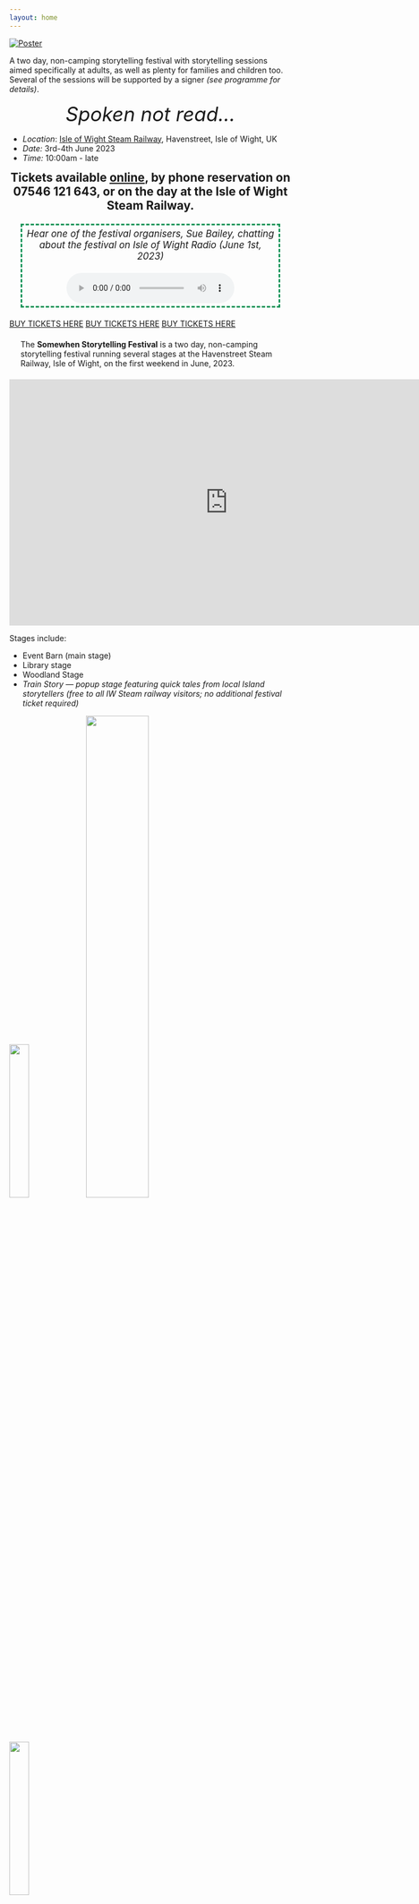 ```yaml
---
layout: home
---
```


<div class="sw-center-div" >
    <a href="https://www.ticketsource.co.uk/somewhen-storytelling-festival">
        <img src="assets/images/Somewhen_poster_2023_FINAL_v2_compressed.png" alt="Poster" />
    </a>
</div>

A two day, non-camping storytelling festival with storytelling sessions aimed specifically at adults, as well as plenty for families and children too. Several of the sessions will be supported by a signer *(see programme for details)*.

<div style="text-align: center; margin: 15px; font-size: 2.5em"><em>Spoken not read...</em></div>

- *Location*: [Isle of Wight Steam Railway](https://iwsteamrailway.co.uk/), Havenstreet, Isle of Wight, UK
- *Date:* 3rd-4th June 2023
- *Time:* 10:00am - late

<div style="text-align: center; font-size:1.5em"><strong>Tickets available <a href="https://www.ticketsource.co.uk/somewhen-storytelling-festival">online</a>, by phone reservation on 07546 121 643, or on the day at the Isle of Wight Steam Railway.</strong></div>

<div style="text-align: center; margin:20px; font-size:1.2em; border-style:dashed; border-color:#1B965B; padding:5px">
<em>Hear one of the festival organisers, Sue Bailey, chatting about the festival on Isle of Wight Radio (June 1st, 2023)</em><br/><br/>
    <audio controls>
        <source src="assets/audio/sue-iwradio-somewhen-01-06-23.mp4" type="audio/mpeg">
        Your browser does not support the audio element.
    </audio>
</div>

<div class="sw-ticket-links-container">
    <a class="sw-ticket-link" href="https://www.ticketsource.co.uk/somewhen-storytelling-festival">BUY TICKETS HERE</a>
    <a class="sw-ticket-link" href="https://www.ticketsource.co.uk/somewhen-storytelling-festival">BUY TICKETS HERE</a>
    <a class="sw-ticket-link" href="https://www.ticketsource.co.uk/somewhen-storytelling-festival">BUY TICKETS HERE</a>
</div>

<div style="margin:20px;">The <strong>Somewhen Storytelling Festival</strong> is a two day, non-camping storytelling festival running several stages at the Havenstreet Steam Railway, Isle of Wight, on the first weekend in June, 2023.</div>

<div class="sw-center-container">
    <iframe width="780" height="440" src="https://www.youtube.com/embed/lD6oI9-ykDM" title="YouTube video player" frameborder="0" allow="accelerometer; clipboard-write; encrypted-media; gyroscope; picture-in-picture; web-share" allowfullscreen></iframe>
</div>

Stages include:

- Event Barn (main stage)
- Library stage
- Woodland Stage
- *Train Story — popup stage featuring quick tales from local Island storytellers (free to all IW Steam railway visitors; no additional festival ticket required)*

<div class="sw-img-container">
    <img width="26.5%" src="assets/images/rhubarb-three-suitcases.jpeg" />
    <img width="47%" src="assets/images//Nell_Phoenix_Laura_Valentine_Photog.jpg" />
    <img width="26.5%" src="assets/images/Cat-with-a-Cough.jpeg" />
</div>

<div style="text-align: center; margin: 15px; font-size: 2.5em"><strong>Tales for all ages (5+, 8+, 16+).</strong></div>

__Saturday schedule runs over two sessions: 10am-5pm (day) and 5pm-9.30pm__. The <em>Saturday day programme</em> includes a rich and varied programme featuring storytellers, shadow puppetry, costumed story theatre, local interest talks and music. The <em>Saturday evening programme</em> (ages 16+ only for the evening session) includes a headline performance from Nell Phoenix, music from Second Time Around, a barn Dance/Ceilidh (with music &amp; caller from the Caulkheads) and fireside tales.

__Sunday schedule runs 10am-6pm__, with the <em>Sunday day programme</em> featuring stories, talks, costumed story theatre, workshops, music and a family friendly matinee headline performance from Nell Phoenix.

<div style="text-align: center; margin: 15px; font-size: 2.5em"><em>Because stories aren't (just) for children.</em></div>

__TRAVEL DISRUPTION — *WightFibre are digging up the road through Havenstreet. Diversions are in place, so the safest and most direct route to the Isle of Wight Steam Railway is from Briddlesford Road.*__

<div class="sw-ticket-links-container"><a class="sw-ticket-link" href="program/">PROGRAMME AVAILABLE HERE</a></div>

The festival will include headline storytelling performances, puppetry, local storytellers, a wide range of local speakers, live music, and "open mic" storytelling circles.

<div style="text-align: center;">
    <h3 style="margin:40px;">Ticket Prices</h3>
    <table class="sw-tickets-table">
        <thead>
            <tr>
            <th>Day</th>
            <th>Adult</th>
            <th>Child (age 4-15)</th>
            <th>Family (2+2)</th>
            </tr>
        </thead>
        <tbody>
            <tr>
            <td>Saturday</td>
            <td>Day and Evening (10am-9:30pm): £20<br>Evening (5pm-9.30pm): £10</td>
            <td>Day: 10am-5pm: £10</td>
            <td>Day: 10am-5pm: £50</td>
            </tr>
            <tr>
            <td>Sunday</td>
            <td>Day (10am-6pm): £20</td>
            <td>Day: 10am-6pm: £10</td>
            <td>Day: 10am-6pm: £50</td>
            </tr>
            <tr>
            <td>Weekend</td>
            <td>Weekend: £30</td>
            <td>Weekend: £15</td>
            <td>Weekend: £80</td>
            </tr>
        </tbody>
    </table>
</div>

<div class="sw-ticket-links-container">
    <a class="sw-ticket-link" href="https://www.ticketsource.co.uk/somewhen-storytelling-festival">BUY TICKETS HERE</a>
    <a class="sw-ticket-link" href="https://www.ticketsource.co.uk/somewhen-storytelling-festival">BUY TICKETS HERE</a>
    <a class="sw-ticket-link" href="https://www.ticketsource.co.uk/somewhen-storytelling-festival">BUY TICKETS HERE</a>
</div>

<div class="sw-center-div">Festival tickets include entry to the Isle of Wight Steam Railway at Havenstreet, including the <a href="https://iwsteamrailway.co.uk/discover/train-story/">Train Story Discovery Center</a> and the <a href="https://iwsteamrailway.co.uk/discover/the-museum/">Museum</a>. <strong>Tickets for steam train rides must be purchased separately.</strong></div>

__Need transport?__ We *may* be able to help: phone 07546 121 643 for details.

<div class="sw-center-div" >
    <strong><em><a href="https://www.ticketsource.co.uk/somewhen-storytelling-festival">https://www.ticketsource.co.uk/somewhen-storytelling-festival</a></em></strong>
</div>

<div class="sw-center-div" >

  <img src="./assets/images/somewhen-23-prog-sat-a-tiny.jpeg" width=400 /> 

  <img src="./assets/images/somewhen-23-prog-sat-b-eve-tiny.jpeg" width=400 /> 

  <img src="./assets/images/somewhen-23-prog-sun-a-tiny.jpeg" width=400 /> 

  <img src="./assets/images/somewhen-23-prog-sun-b-tiny.jpeg" width=400 /> 

</div>

<hr/>

*Somewhen Festival is the first in a planned year long series of [Somewhenever storytelling](https://somewhen.org.uk/) events on the Isle of Wight, organised by the Island Storytellers, and supported by an Arts Council National Lottery Project Grant.*


Facebook: [SomewhenStorytellingFestival](https://www.facebook.com/SomewhenStorytellingFestival)

<hr/>

<div class="sw-img-container">
    <img width="80%" src="assets/images/arts_council_supported_black.png" />
    <img width="20%" src="assets/images/iw_steam_railway_logo_square.png" />
</div>


